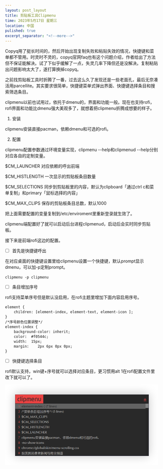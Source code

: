 ```yaml
---
layout: post_layout
title: 剪贴板工具Clipmenu
time: 2023年5月17日 星期三
location: 中国
pulished: true
excerpt_separator: "<!--more-->"
---
```

Copyq用了挺长时间的，然后开始出现复制失败和粘贴失效的情况，快捷键和菜单都不管用。时灵时不灵的，copyq官网faq也有这个问题介绍，作者给出了方法但不保证能解决。试了下似乎缓解了一点，失灵几率下降但还是没解决。复制粘贴出问题影响太大了，遂打算换掉copyq。
<!--more-->

之前找剪贴板工具时折腾了一番，过去这么久了发现还是一些老面孔，最后无奈凑活用parcellite。其实要求很简单，快捷键菜单式弹出界面、快捷键选择条目和搜索筛选条目。

clipmenu以前也试用过，依托于dmenu的，界面和功能一般。现在也支持rofi，rofi界面和功能比dmenu强大美观多了，就想着把clipmenu折腾成想要的样子。

1) 安装

clipmenu安装直接pacman，依赖dmenu和可选的rofi。

2) 配置

clipmenu配置参数通过环境变量实现，clipmenu --help和clipmenud --help分别对应各自的定制变量。

$CM_LAUNCHER	对应依赖的呼出前端

$CM_HISTLENGTH	一次显示的剪贴板条目数量

$CM_SELECTIONS	同步到剪贴板里的内容，默认为clipboard「通过ctrl c和菜单复制」和primary「鼠标选择的内容」

$CM_MAX_CLIPS	保存的剪贴板条目总数，默认1000

把上面需要配置的变量复制到/etc/enviroment里重新登录就生效了。

clipmenu端配置好了就可以启动后台进程clipmenud，启动后会实时同步剪贴板。

接下来是前端rofi这边的配置。

- [ ] 首先是快捷键呼出

在对应桌面的快捷键设置里给clipmenu设置一个快捷键，默认prompt显示dmenu，可以加-p定制prompt。

`clipmenu -p clipmenu`

- [ ] 条目增加序号

rofi支持菜单序号但是默认没启用，在rofi主题里增加下面内容启用序号。

```/*菜单条目增加序号*/
element { 
    children: [element-index, element-text, element-icon ]; 
}
/*序号颜色位置调整*/
element-index {
    background-color: inherit;
    color:  #f0544c;
    width:  15px;
    margin:    2px 6px 0px 0px;
}
```

- [ ] 快捷键选择条目

rofi默认支持，win键+序号就可以选择对应条目，更习惯用alt 1在rofi配置文件里改下就可以了。


<img src="/assets/img/clipmenu.png" width="768px" />



